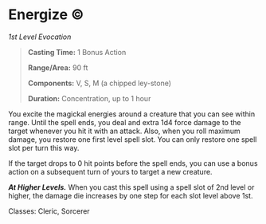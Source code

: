 # Energize ©

*1st Level Evocation*

> **Casting Time:** 1 Bonus Action
>
> **Range/Area:** 90 ft
>
> **Components:** V, S, M (a chipped ley-stone)
>
> **Duration:** Concentration, up to 1 hour

You excite the magickal energies around a creature that you can see within range. Until the spell ends, you deal and extra 1d4 force damage to the target whenever you hit it with an attack. Also, when you roll maximum damage, you restore one first level spell slot. You can only restore one spell slot per turn this way.

If the target drops to 0 hit points before the spell ends, you can use a bonus action on a subsequent turn of yours to target a new creature.

***At Higher Levels.*** When you cast this spell using a spell slot of 2nd level or higher, the damage die increases by one step for each slot level above 1st.

Classes: Cleric, Sorcerer

<!---
[Energize](https://www.dndbeyond.com/spells/1089011-energize)
-->